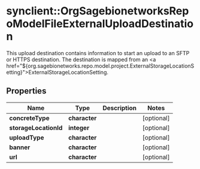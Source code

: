 # synclient::OrgSagebionetworksRepoModelFileExternalUploadDestination

This upload destination contains information to start an upload to an SFTP or HTTPS destination. The destination is mapped from an <a href=\"${org.sagebionetworks.repo.model.project.ExternalStorageLocationSetting}\">ExternalStorageLocationSetting</a>.

## Properties
Name | Type | Description | Notes
------------ | ------------- | ------------- | -------------
**concreteType** | **character** |  | [optional] 
**storageLocationId** | **integer** |  | [optional] 
**uploadType** | **character** |  | [optional] 
**banner** | **character** |  | [optional] 
**url** | **character** |  | [optional] 



